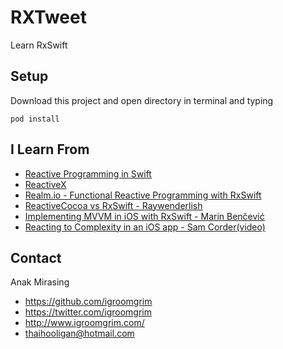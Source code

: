 # RXTweet
Learn RxSwift

## Setup
Download this project and open directory in terminal and typing  
```
pod install
```

## I Learn From
* [Reactive Programming in Swift](https://github.com/ReactiveX/RxSwift)
* [ReactiveX](http://reactivex.io/)
* [Realm.io - Functional Reactive Programming with RxSwift](https://realm.io/news/slug-max-alexander-functional-reactive-rxswift/)
* [ReactiveCocoa vs RxSwift - Raywenderlish](https://www.raywenderlich.com/126522/reactivecocoa-vs-rxswift)
* [Implementing MVVM in iOS with RxSwift - Marin Benčević](https://medium.com/cobe-mobile/implementing-mvvm-in-ios-with-rxswift-458a2d47c33d#.8blu4aqvd)
* [Reacting to Complexity in an iOS app - Sam Corder(video)](https://www.youtube.com/watch?v=p6iosDWJqhM)


## Contact

Anak Mirasing

- https://github.com/igroomgrim
- https://twitter.com/igroomgrim
- http://www.igroomgrim.com/
- thaihooligan@hotmail.com
